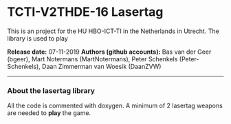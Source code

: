 # TCTI-V2THDE-16 Lasertag
This is an project for the HU HBO-ICT-TI in the Netherlands in Utrecht.
The library is used to play 

**Release date:** 07-11-2019
**Authors (github accounts):**
  Bas van der Geer          (bgeer),
  Mart Notermans            (MartNotermans),
  Peter Schenkels           (Peter-Schenkels),
  Daan Zimmerman van Woesik (DaanZVW)

___           
### About the lasertag library

All the code is commented with doxygen.
A minimum of 2 lasertag weapons are needed to **play** the game.
